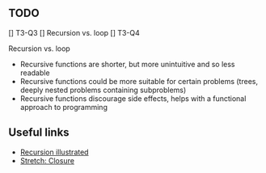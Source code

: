 ## TODO
[] T3-Q3
[] Recursion vs. loop
[] T3-Q4

Recursion vs. loop
- Recursive functions are shorter, but more unintuitive and so less readable
- Recursive functions could be more suitable for certain problems (trees, deeply nested problems containing subproblems)
- Recursive functions discourage side effects, helps with a functional approach to programming

## Useful links
- [Recursion illustrated](https://www.freecodecamp.org/news/how-recursion-works-explained-with-flowcharts-and-a-video-de61f40cb7f9/)
- [Stretch: Closure](https://javascript.info/closure)
